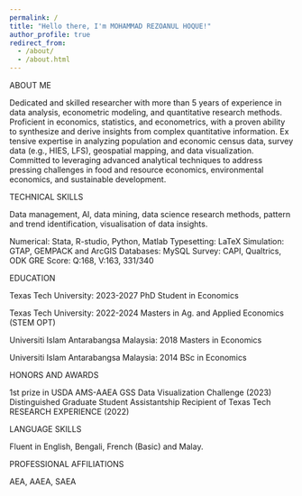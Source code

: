 ```yaml
---
permalink: /
title: "Hello there, I'm MOHAMMAD REZOANUL HOQUE!"
author_profile: true
redirect_from: 
  - /about/
  - /about.html
---
```


 ABOUT ME


 Dedicated and skilled researcher with more than 5 years of experience in data analysis, econometric
 modeling, and quantitative research methods. Proficient in economics, statistics, and econometrics,
 with a proven ability to synthesize and derive insights from complex quantitative information. Ex
tensive expertise in analyzing population and economic census data, survey data (e.g., HIES, LFS),
 geospatial mapping, and data visualization. Committed to leveraging advanced analytical techniques to
 address pressing challenges in food and resource economics, environmental economics, and sustainable
 development.

 TECHNICAL SKILLS


 Data management, AI, data mining, data science research methods, pattern and trend identification,
 visualisation of data insights.
 
  Numerical:   Stata, R-studio, Python, Matlab
 Typesetting:  LaTeX
 Simulation:   GTAP, GEMPACK and ArcGIS
 Databases:    MySQL
 Survey:       CAPI, Qualtrics, ODK
 GRE Score:    Q:168, V:163, 331/340 

 EDUCATION


  Texas Tech University:   2023-2027
 PhD Student in Economics

 Texas Tech University:    2022-2024
 Masters in Ag. and Applied Economics (STEM OPT)

 Universiti Islam Antarabangsa Malaysia:  2018
 Masters in Economics

 Universiti Islam Antarabangsa Malaysia:  2014
 BSc in Economics
 
HONORS AND AWARDS


1st prize in USDA AMS-AAEA GSS Data Visualization Challenge (2023)
 Distinguished Graduate Student Assistantship Recipient of Texas Tech RESEARCH EXPERIENCE (2022)

  LANGUAGE SKILLS
  
  Fluent in English, Bengali, French (Basic) and Malay.

 PROFESSIONAL AFFILIATIONS

 AEA, AAEA, SAEA

 






 




